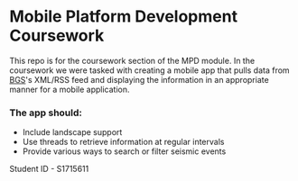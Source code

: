# Mobile Platform Development Coursework

This repo is for the coursework section of the MPD module. In the coursework we were tasked with creating a mobile app that pulls data from [BGS](http://earthquakes.bgs.ac.uk/feeds/MhSeismology.xml)'s XML/RSS feed and displaying the information in an appropriate manner for a mobile application. 

### The app should:

* Include landscape support
* Use threads to retrieve information at regular intervals
* Provide various ways to search or filter seismic events

Student ID - S1715611

